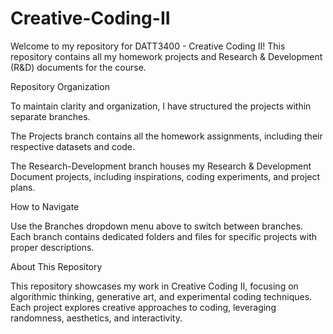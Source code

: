 # Creative-Coding-II

Welcome to my repository for DATT3400 - Creative Coding II! This repository contains all my homework projects and Research & Development (R&D) documents for the course.

Repository Organization

To maintain clarity and organization, I have structured the projects within separate branches.

The Projects branch contains all the homework assignments, including their respective datasets and code.

The Research-Development branch houses my Research & Development Document projects, including inspirations, coding experiments, and project plans.

How to Navigate

Use the Branches dropdown menu above to switch between branches.
Each branch contains dedicated folders and files for specific projects with proper descriptions.

About This Repository

This repository showcases my work in Creative Coding II, focusing on algorithmic thinking, generative art, and experimental coding techniques. Each project explores creative approaches to coding, leveraging randomness, aesthetics, and interactivity.
